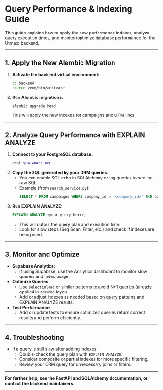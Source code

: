 # Query Performance & Indexing Guide

This guide explains how to apply the new performance indexes, analyze query execution times, and monitor/optimize database performance for the Utmato backend.

---

## 1. Apply the New Alembic Migration

1. **Activate the backend virtual environment:**
   ```bash
   cd backend
   source venv/bin/activate
   ```
2. **Run Alembic migrations:**
   ```bash
   alembic upgrade head
   ```
   This will apply the new indexes for campaigns and UTM links.

---

## 2. Analyze Query Performance with EXPLAIN ANALYZE

1. **Connect to your PostgreSQL database:**
   ```bash
   psql $DATABASE_URL
   ```
2. **Copy the SQL generated by your ORM queries.**
   - You can enable SQL echo in SQLAlchemy or log queries to see the raw SQL.
   - Example (from `search_service.py`):
     ```sql
     SELECT * FROM campaigns WHERE company_id = '<company_id>' AND to_tsvector('english', coalesce(name, '') || ' ' || coalesce(demographics, '') || ' ' || coalesce(interests, '')) @@ to_tsquery('english', '<query>');
     ```
3. **Run EXPLAIN ANALYZE:**
   ```sql
   EXPLAIN ANALYZE <your_query_here>;
   ```
   - This will output the query plan and execution time.
   - Look for slow steps (Seq Scan, Filter, etc.) and check if indexes are being used.

---

## 3. Monitor and Optimize

- **Supabase Analytics:**
  - If using Supabase, use the Analytics dashboard to monitor slow queries and index usage.
- **Optimize Queries:**
  - Use `selectinload` or similar patterns to avoid N+1 queries (already applied in service layer).
  - Add or adjust indexes as needed based on query patterns and EXPLAIN ANALYZE results.
- **Test Performance:**
  - Add or update tests to ensure optimized queries return correct results and perform efficiently.

---

## 4. Troubleshooting

- If a query is still slow after adding indexes:
  - Double-check the query plan with `EXPLAIN ANALYZE`.
  - Consider composite or partial indexes for more specific filtering.
  - Review your ORM query for unnecessary joins or filters.

---

**For further help, see the FastAPI and SQLAlchemy documentation, or contact the backend maintainers.** 